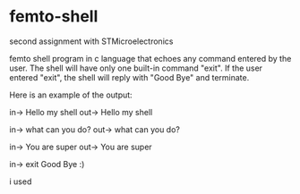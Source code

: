 # femto-shell
second assignment  with STMicroelectronics

femto shell program in c language that echoes any command entered by the user. The shell will have only one built-in command "exit". If the user entered "exit", the shell will reply with "Good Bye" and terminate.

Here is an example of the output:

in-> Hello my shell
out-> Hello my shell

in-> what can you do?
out-> what can you do?

in-> You are super
out-> You are super

in-> exit
Good Bye :)

i used 
